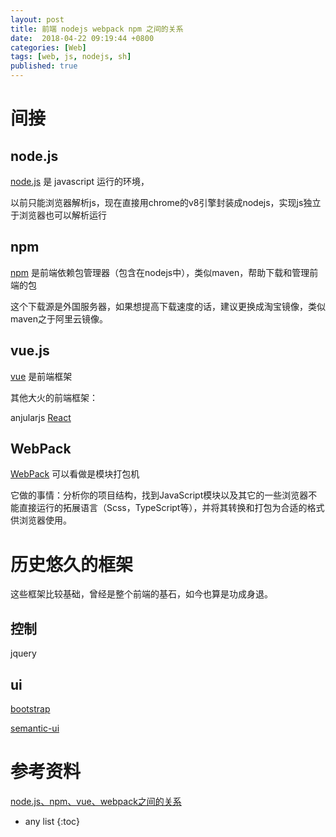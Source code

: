 ```yaml
---
layout: post
title: 前端 nodejs webpack npm 之间的关系
date:  2018-04-22 09:19:44 +0800
categories: [Web]
tags: [web, js, nodejs, sh]
published: true
---
```


# 间接 

## node.js

[node.js](https://houbb.github.io/2018/04/23/nodejs-01-hello) 是 javascript 运行的环境，

以前只能浏览器解析js，现在直接用chrome的v8引擎封装成nodejs，实现js独立于浏览器也可以解析运行

## npm 

[npm](https://houbb.github.io/2018/04/24/npm) 是前端依赖包管理器（包含在nodejs中），类似maven，帮助下载和管理前端的包

这个下载源是外国服务器，如果想提高下载速度的话，建议更换成淘宝镜像，类似maven之于阿里云镜像。

## vue.js 

[vue](https://houbb.github.io/2018/06/14/vue-cli) 是前端框架

其他大火的前端框架：

anjularjs [React](https://houbb.github.io/2018/07/05/react-01-hello)

## WebPack 

[WebPack](https://houbb.github.io/2018/04/23/webpack-01-quick-start) 可以看做是模块打包机

它做的事情：分析你的项目结构，找到JavaScript模块以及其它的一些浏览器不能直接运行的拓展语言（Scss，TypeScript等），并将其转换和打包为合适的格式供浏览器使用。


# 历史悠久的框架

这些框架比较基础，曾经是整个前端的基石，如今也算是功成身退。

## 控制

jquery

## ui

[bootstrap]()

[semantic-ui](https://houbb.github.io/2017/03/23/semantic-ui)

# 参考资料

[node.js、npm、vue、webpack之间的关系](https://www.cnblogs.com/chudonghai/p/11325485.html)

* any list
{:toc}